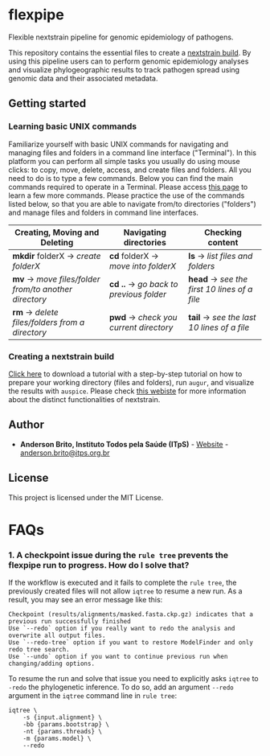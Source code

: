 # flexpipe
Flexible nextstrain pipeline for genomic epidemiology of pathogens.

This repository contains the essential files to create a [nextstrain build](https://nextstrain.org/). By using this pipeline users can to perform genomic epidemiology analyses and visualize phylogeographic results to track pathogen spread using genomic data and their associated metadata.


## Getting started
<!--- 
### For Windows users

Native Linux and Mac Users are all set, and can move on to step #2. Windows users, however, must install a Linux subsystem before being able to install nextstrain. Visit [this website](https://docs.nextstrain.org/en/latest/install.html) and follow its step-by-step guide about how to [setup Linux on Windows](https://docs.microsoft.com/en-us/windows/wsl/install-win10) (please choose 'Ubuntu 18.04 LTS or superior versions'), and how to launch Linux and [create a user account and password](https://learn.microsoft.com/en-us/shows/one-dev-minute/how-do-i-configure-a-wsl-distro-to-launch-in-the-home-directory-in-windows-terminal--one-dev-questio) using command line.
-->
### Learning basic UNIX commands

Familiarize yourself with basic UNIX commands for navigating and managing files and folders in a command line interface ("Terminal"). In this platform you can perform all simple tasks you usually do using mouse clicks: to copy, move, delete, access, and create files and folders. All you need to do is to type a few commands. Below you can find the main commands required to operate in a Terminal. Please access [this page](https://commons.wikimedia.org/wiki/File:Unix_command_cheatsheet.pdf) to learn a few more commands. Please practice the use of the commands listed below, so that you are able to navigate from/to directories ("folders") and manage files and folders in command line interfaces.

Creating, Moving and Deleting | Navigating directories | Checking content
------------ | ------------- | -------------
**mkdir** folderX → *create folderX* | **cd** folderX → *move into folderX* | **ls** → *list files and folders*
**mv** → *move files/folder from/to another directory* | **cd ..** → *go back to previous folder* | **head** → *see the first 10 lines of a file*
**rm** → *delete files/folders from a directory* | **pwd** → *check you current directory* | **tail** → *see the last 10 lines of a file*

<!--- 
### Installing nextstrain

If you need to install nexstrain in your computer, please [click here](https://github.com/InstitutoTodosPelaSaude/flexpipe/blob/master/nextstrain_installation.pdf) to download the guidelines to install it. That document provides instructions on how to install `augur` (bioinformatics pipeline) and `auspice` (visualization tool). For more information about the installation process, visit this [nextstrain page](https://docs.nextstrain.org/en/latest/install.html).
-->

### Creating a nextstrain build
[Click here](https://github.com/InstitutoTodosPelaSaude/flexpipe/blob/master/nextstrain_tutorial.pdf) to download a tutorial with a step-by-step tutorial on how to prepare your working directory (files and folders), run `augur`, and visualize the results with `auspice`. Please check [this webiste](https://neherlab.org/201910_RIVM_nextstrain.html) for more information about the distinct functionalities of nextstrain.

## Author

* **Anderson Brito, Instituto Todos pela Saúde (ITpS)** - [Website](https://www.itps.org.br/membros) - anderson.brito@itps.org.br

## License

This project is licensed under the MIT License.


# FAQs


### 1. A checkpoint issue during the `rule tree` prevents the flexpipe run to progress. How do I solve that?

If the workflow is executed and it fails to complete the `rule tree`, the previously created files will not allow `iqtree` to resume a new run. As a result, you may see an error message like this:

```
Checkpoint (results/alignments/masked.fasta.ckp.gz) indicates that a previous run successfully finished
Use `--redo` option if you really want to redo the analysis and overwrite all output files.
Use `--redo-tree` option if you want to restore ModelFinder and only redo tree search.
Use `--undo` option if you want to continue previous run when changing/adding options.
```

To resume the run and solve that issue you need to explicitly asks `iqtree` to `-redo` the phylogenetic inference. To do so, add an argument `--redo` argument in the `iqtree` command line in `rule tree`:

```
iqtree \
	-s {input.alignment} \
	-bb {params.bootstrap} \
	-nt {params.threads} \
	-m {params.model} \
	--redo
```

